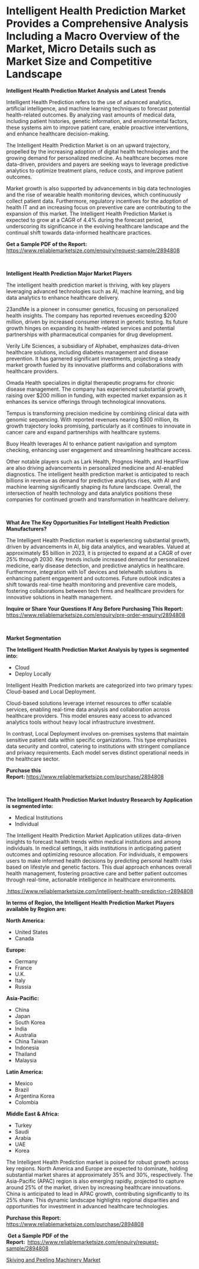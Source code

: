 <p><h1>Intelligent Health Prediction Market Provides a Comprehensive Analysis Including a Macro Overview of the Market, Micro Details such as Market Size and Competitive Landscape</h1></p><p><strong>Intelligent Health Prediction Market Analysis and Latest Trends</strong></p>
<p><p>Intelligent Health Prediction refers to the use of advanced analytics, artificial intelligence, and machine learning techniques to forecast potential health-related outcomes. By analyzing vast amounts of medical data, including patient histories, genetic information, and environmental factors, these systems aim to improve patient care, enable proactive interventions, and enhance healthcare decision-making.</p><p>The Intelligent Health Prediction Market is on an upward trajectory, propelled by the increasing adoption of digital health technologies and the growing demand for personalized medicine. As healthcare becomes more data-driven, providers and payers are seeking ways to leverage predictive analytics to optimize treatment plans, reduce costs, and improve patient outcomes. </p><p>Market growth is also supported by advancements in big data technologies and the rise of wearable health monitoring devices, which continuously collect patient data. Furthermore, regulatory incentives for the adoption of health IT and an increasing focus on preventive care are contributing to the expansion of this market. The Intelligent Health Prediction Market is expected to grow at a CAGR of 4.4% during the forecast period, underscoring its significance in the evolving healthcare landscape and the continual shift towards data-informed healthcare practices.</p></p>
<p><strong>Get a Sample PDF of the Report:&nbsp;</strong> <a href="https://www.reliablemarketsize.com/enquiry/request-sample/2894808?utm_campaign=2747&utm_medium=2&utm_source=Github&utm_content=ia&utm_term=15032025&utm_id=intelligent-health-prediction">https://www.reliablemarketsize.com/enquiry/request-sample/2894808</a></p>
<p>&nbsp;</p>
<p><strong>Intelligent Health Prediction Major Market Players</strong></p>
<p><p>The intelligent health prediction market is thriving, with key players leveraging advanced technologies such as AI, machine learning, and big data analytics to enhance healthcare delivery. </p><p>23andMe is a pioneer in consumer genetics, focusing on personalized health insights. The company has reported revenues exceeding $200 million, driven by increased consumer interest in genetic testing. Its future growth hinges on expanding its health-related services and potential partnerships with pharmaceutical companies for drug development.</p><p>Verily Life Sciences, a subsidiary of Alphabet, emphasizes data-driven healthcare solutions, including diabetes management and disease prevention. It has garnered significant investments, projecting a steady market growth fueled by its innovative platforms and collaborations with healthcare providers.</p><p>Omada Health specializes in digital therapeutic programs for chronic disease management. The company has experienced substantial growth, raising over $200 million in funding, with expected market expansion as it enhances its service offerings through technological innovations.</p><p>Tempus is transforming precision medicine by combining clinical data with genomic sequencing. With reported revenues nearing $300 million, its growth trajectory looks promising, particularly as it continues to innovate in cancer care and expand partnerships with healthcare systems.</p><p>Buoy Health leverages AI to enhance patient navigation and symptom checking, enhancing user engagement and streamlining healthcare access. </p><p>Other notable players such as Lark Health, Prognos Health, and HeartFlow are also driving advancements in personalized medicine and AI-enabled diagnostics. The intelligent health prediction market is anticipated to reach billions in revenue as demand for predictive analytics rises, with AI and machine learning significantly shaping its future landscape. Overall, the intersection of health technology and data analytics positions these companies for continued growth and transformation in healthcare delivery.</p></p>
<p>&nbsp;</p>
<p><strong>What Are The Key Opportunities For Intelligent Health Prediction Manufacturers?</strong></p>
<p><p>The Intelligent Health Prediction market is experiencing substantial growth, driven by advancements in AI, big data analytics, and wearables. Valued at approximately $5 billion in 2023, it is projected to expand at a CAGR of over 25% through 2030. Key trends include increased demand for personalized medicine, early disease detection, and predictive analytics in healthcare. Furthermore, integration with IoT devices and telehealth solutions is enhancing patient engagement and outcomes. Future outlook indicates a shift towards real-time health monitoring and preventive care models, fostering collaborations between tech firms and healthcare providers for innovative solutions in health management.</p></p>
<p><strong>Inquire or Share Your Questions If Any Before Purchasing This Report:</strong> <a href="https://www.reliablemarketsize.com/enquiry/pre-order-enquiry/2894808?utm_campaign=2747&utm_medium=2&utm_source=Github&utm_content=ia&utm_term=15032025&utm_id=intelligent-health-prediction">https://www.reliablemarketsize.com/enquiry/pre-order-enquiry/2894808</a></p>
<p>&nbsp;</p>
<p><strong>Market Segmentation</strong></p>
<p><strong>The Intelligent Health Prediction Market Analysis by types is segmented into:</strong></p>
<p><ul><li>Cloud</li><li>Deploy Locally</li></ul></p>
<p><p>Intelligent Health Prediction markets are categorized into two primary types: Cloud-based and Local Deployment. </p><p>Cloud-based solutions leverage internet resources to offer scalable services, enabling real-time data analysis and collaboration across healthcare providers. This model ensures easy access to advanced analytics tools without heavy local infrastructure investment. </p><p>In contrast, Local Deployment involves on-premises systems that maintain sensitive patient data within specific organizations. This type emphasizes data security and control, catering to institutions with stringent compliance and privacy requirements. Each model serves distinct operational needs in the healthcare sector.</p></p>
<p><strong>Purchase this Report:&nbsp;</strong><a href="https://www.reliablemarketsize.com/purchase/2894808?utm_campaign=2747&utm_medium=2&utm_source=Github&utm_content=ia&utm_term=15032025&utm_id=intelligent-health-prediction">https://www.reliablemarketsize.com/purchase/2894808</a></p>
<p>&nbsp;</p>
<p><strong>The Intelligent Health Prediction Market Industry Research by Application is segmented into:</strong></p>
<p><ul><li>Medical Institutions</li><li>Individual</li></ul></p>
<p><p>The Intelligent Health Prediction Market Application utilizes data-driven insights to forecast health trends within medical institutions and among individuals. In medical settings, it aids institutions in anticipating patient outcomes and optimizing resource allocation. For individuals, it empowers users to make informed health decisions by predicting personal health risks based on lifestyle and genetic factors. This dual approach enhances overall health management, fostering proactive care and better patient outcomes through real-time, actionable intelligence in healthcare environments.</p></p>
<p><a href="https://www.reliablemarketsize.com/intelligent-health-prediction-r2894808?utm_campaign=2747&utm_medium=2&utm_source=Github&utm_content=ia&utm_term=15032025&utm_id=intelligent-health-prediction">&nbsp;https://www.reliablemarketsize.com/intelligent-health-prediction-r2894808</a></p>
<p><strong>In terms of Region, the Intelligent Health Prediction Market Players available by Region are:</strong></p>
<p>
    <p> <strong> North America: </strong>
        <ul>
            <li>United States</li>
            <li>Canada</li>
        </ul>
        </p> 
    <p> <strong> Europe: </strong>
        <ul>
            <li>Germany</li>
            <li>France</li>
            <li>U.K.</li>
            <li>Italy</li>
            <li>Russia</li>
        </ul>
        </p> 
    <p> <strong> Asia-Pacific: </strong>
        <ul>
            <li>China</li>
            <li>Japan</li>
            <li>South Korea</li>
            <li>India</li>
            <li>Australia</li>
            <li>China Taiwan</li>
            <li>Indonesia</li>
            <li>Thailand</li>
            <li>Malaysia</li>
        </ul>
        </p> 
    <p> <strong> Latin America: </strong>
        <ul>
            <li>Mexico</li>
            <li>Brazil</li>
            <li>Argentina Korea</li>
            <li>Colombia</li>
        </ul>
        </p> 
    <p> <strong> Middle East & Africa: </strong>
        <ul>
            <li>Turkey</li>
            <li>Saudi</li>
            <li>Arabia</li>
            <li>UAE</li>
            <li>Korea</li>
        </ul>
    </p>
    </p>
<p><p>The Intelligent Health Prediction market is poised for robust growth across key regions. North America and Europe are expected to dominate, holding substantial market shares at approximately 35% and 30%, respectively. The Asia-Pacific (APAC) region is also emerging rapidly, projected to capture around 25% of the market, driven by increasing healthcare innovations. China is anticipated to lead in APAC growth, contributing significantly to its 25% share. This dynamic landscape highlights regional disparities and opportunities for investment in advanced healthcare technologies.</p></p>
<p><strong>Purchase this Report: </strong><a href="https://www.reliablemarketsize.com/purchase/2894808?utm_campaign=2747&utm_medium=2&utm_source=Github&utm_content=ia&utm_term=15032025&utm_id=intelligent-health-prediction">https://www.reliablemarketsize.com/purchase/2894808</a></p>
<p>&nbsp;<strong>Get a Sample PDF of the Report:&nbsp;&nbsp;</strong><a href="https://www.reliablemarketsize.com/enquiry/request-sample/2894808?utm_campaign=2747&utm_medium=2&utm_source=Github&utm_content=ia&utm_term=15032025&utm_id=intelligent-health-prediction">https://www.reliablemarketsize.com/enquiry/request-sample/2894808</a></p>
<p><strong></strong></p>
<p><p><a href="https://github.com/tselahiara/Market-Research-Report-List-1/blob/main/skiving-and-peeling-machinery-market.md?utm_campaign=2747&utm_medium=2&utm_source=Github&utm_content=ia&utm_term=15032025&utm_id=intelligent-health-prediction">Skiving and Peeling Machinery Market</a></p></p>